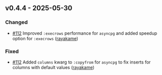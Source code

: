 ## v0.4.4 - 2025-05-30
### Changed
* [#112](https://github.com/rayakame/sqlc-gen-better-python/pull/112) Improved `:execrows` performance for `asyncpg` and added speedup option for `:execrows` ([rayakame](https://github.com/rayakame))
### Fixed
* [#112](https://github.com/rayakame/sqlc-gen-better-python/pull/112) Added `columns` kwarg to `:copyfrom` for `asyncpg` to fix inserts for columns with default values ([rayakame](https://github.com/rayakame))

